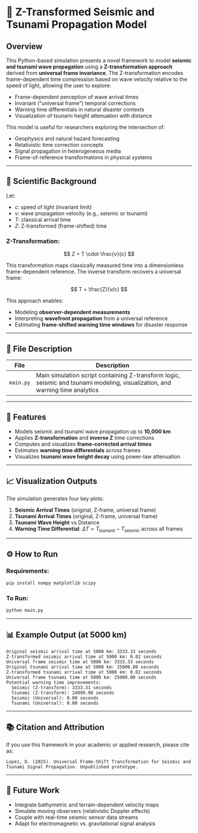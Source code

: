 # 🌊 **Z-Transformed Seismic and Tsunami Propagation Model**

## Overview

This Python-based simulation presents a novel framework to model **seismic and tsunami wave propagation** using a **Z-transformation approach** derived from **universal frame invariance**. The Z-transformation encodes frame-dependent time compression based on wave velocity relative to the speed of light, allowing the user to explore:

* Frame-dependent perception of wave arrival times
* Invariant ("universal frame") temporal corrections
* Warning time differentials in natural disaster contexts
* Visualization of tsunami height attenuation with distance

This model is useful for researchers exploring the intersection of:

* Geophysics and natural hazard forecasting
* Relativistic time correction concepts
* Signal propagation in heterogeneous media
* Frame-of-reference transformations in physical systems

---

## 🔬 Scientific Background

Let:

* $c$: speed of light (invariant limit)
* $v$: wave propagation velocity (e.g., seismic or tsunami)
* $T$: classical arrival time
* $Z$: Z-transformed (frame-shifted) time

### Z-Transformation:

$$
Z = T \cdot \frac{v}{c}
$$

This transformation maps classically measured time into a dimensionless frame-dependent reference. The inverse transform recovers a universal frame:

$$
T = \frac{Z}{v/c}
$$

This approach enables:

* Modeling **observer-dependent measurements**
* Interpreting **wavefront propagation** from a universal reference
* Estimating **frame-shifted warning time windows** for disaster response

---

## 📁 File Description

| File      | Description                                                                                                                  |
| --------- | ---------------------------------------------------------------------------------------------------------------------------- |
| `main.py` | Main simulation script containing Z-transform logic, seismic and tsunami modeling, visualization, and warning time analytics |

---

## 🚀 Features

* Models seismic and tsunami wave propagation up to **10,000 km**
* Applies **Z-transformation** and **inverse Z** time corrections
* Computes and visualizes **frame-corrected arrival times**
* Estimates **warning time differentials** across frames
* Visualizes **tsunami wave height decay** using power-law attenuation

---

## 📈 Visualization Outputs

The simulation generates four key plots:

1. **Seismic Arrival Times** (original, Z-frame, universal frame)
2. **Tsunami Arrival Times** (original, Z-frame, universal frame)
3. **Tsunami Wave Height** vs Distance
4. **Warning Time Differential**:
   $\Delta T = T_{\text{tsunami}} - T_{\text{seismic}}$ across all frames

---

## ⚙️ How to Run

### Requirements:

```bash
pip install numpy matplotlib scipy
```

### To Run:

```bash
python main.py
```

---

## 📊 Example Output (at 5000 km)

```
Original seismic arrival time at 5000 km: 3333.33 seconds
Z-transformed seismic arrival time at 5000 km: 0.02 seconds
Universal frame seismic time at 5000 km: 3333.33 seconds
Original tsunami arrival time at 5000 km: 25000.00 seconds
Z-transformed tsunami arrival time at 5000 km: 0.02 seconds
Universal frame tsunami time at 5000 km: 25000.00 seconds
Potential warning time improvements:
  Seismic (Z-transform): 3333.31 seconds
  Tsunami (Z-transform): 24999.98 seconds
  Seismic (Universal): 0.00 seconds
  Tsunami (Universal): 0.00 seconds
```

---

## 📚 Citation and Attribution

If you use this framework in your academic or applied research, please cite as:

```
Lopez, D. (2025). Universal Frame-Shift Transformation for Seismic and Tsunami Signal Propagation. Unpublished prototype.
```

---

## 🧠 Future Work

* Integrate bathymetric and terrain-dependent velocity maps
* Simulate moving observers (relativistic Doppler effects)
* Couple with real-time seismic sensor data streams
* Adapt for electromagnetic vs. gravitational signal analysis
